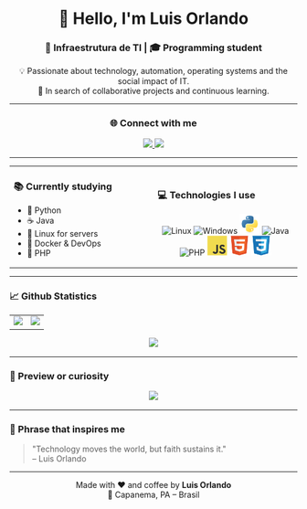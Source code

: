 <div align="center">

# 👋 Hello, I'm Luis Orlando

### 📡 Infraestrutura de TI | 🎓 Programming student    
💡 Passionate about technology, automation, operating systems and the social impact of IT.  
🚀 In search of collaborative projects and continuous learning.

---

### 🌐 Connect with me

<a href="https://www.linkedin.com/in/luisorlando/" target="_blank">
  <img src="https://img.shields.io/badge/-LinkedIn-%230077B5?style=for-the-badge&logo=linkedin&logoColor=white" />
</a>
<a href="https://github.com/lopcarv" target="_blank">
  <img src="https://img.shields.io/github/followers/lopcarv?label=Seguidores&style=for-the-badge" />
</a>

</div>

---

<table>
  <tr>
    <td width="50%">

### 📚 Currently studying

- 🐍 Python  
- ☕ Java  
- 🐧 Linux for servers  
- 🐳 Docker & DevOps  
- 🐘 PHP  

</td>
<td width="50%">

### 💻 Technologies I use

<div align="center">
  <img src="https://cdn3.iconfinder.com/data/icons/logos-brands-3/24/logo_brand_brands_logos_linux-512.png" title="Linux" width="35" />
  <img src="https://cdn4.iconfinder.com/data/icons/social-media-2070/140/_windows-512.png" title="Windows" width="35" />
  <img src="https://raw.githubusercontent.com/devicons/devicon/master/icons/python/python-original.svg" title="Python" width="35" />
  <img src="https://cdn3.iconfinder.com/data/icons/logos-and-brands-adobe/512/181_Java-64.png" title="Java" width="35" />
  <img src="https://cdn2.iconfinder.com/data/icons/technology-devices-12/512/Php_code_file_php-256.png" title="PHP" width="35" />
  <img src="https://raw.githubusercontent.com/devicons/devicon/master/icons/javascript/javascript-original.svg" title="JavaScript" width="35" />
  <img src="https://raw.githubusercontent.com/devicons/devicon/master/icons/html5/html5-original.svg" title="HTML" width="35" />
  <img src="https://raw.githubusercontent.com/devicons/devicon/master/icons/css3/css3-original.svg" title="CSS" width="35" />
</div>

</td>
  </tr>
</table>

---

### 📈 Github Statistics

<table>
  <tr>
    <td align="center" width="50%">
      <img src="https://github-readme-stats.vercel.app/api?username=lopcarv&theme=aura&show_icons=true&count_private=true" width="90%" />
    </td>
    <td align="center" width="50%">
      <img src="https://github-readme-stats.vercel.app/api/top-langs/?username=lopcarv&theme=aura&layout=compact" width="90%" />
    </td>
  </tr>
</table>

<div align="center">
  <img src="https://github-profile-trophy.vercel.app/?username=lopcarv&theme=darkhub&column=4" />
</div>

---

### 🎥 Preview or curiosity

<div align="center">
  <img src="https://media.giphy.com/media/qgQUggAC3Pfv687qPC/giphy.gif" width="70%" />
</div>

---

### 🙏 Phrase that inspires me

> "Technology moves the world, but faith sustains it."  
> – Luis Orlando

---

<div align="center">

Made with ❤️ and coffee by **Luis Orlando**  
📍 Capanema, PA – Brasil  

</div>
